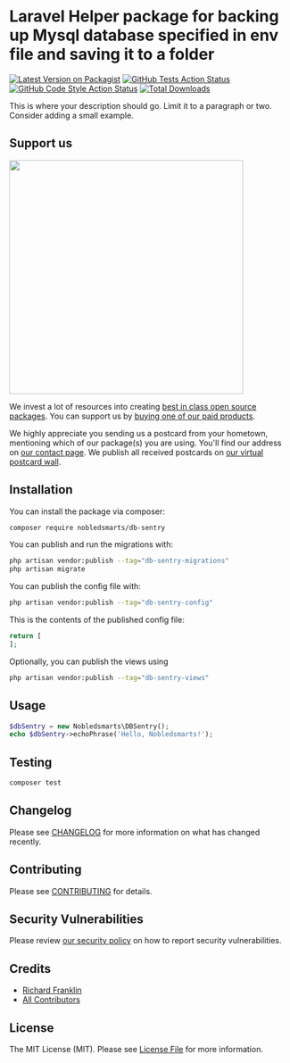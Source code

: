 # Laravel Helper package for backing up Mysql database specified in env file and saving it to a folder

[![Latest Version on Packagist](https://img.shields.io/packagist/v/nobledsmarts/db-sentry.svg?style=flat-square)](https://packagist.org/packages/nobledsmarts/db-sentry)
[![GitHub Tests Action Status](https://img.shields.io/github/actions/workflow/status/nobledsmarts/db-sentry/run-tests.yml?branch=main&label=tests&style=flat-square)](https://github.com/nobledsmarts/db-sentry/actions?query=workflow%3Arun-tests+branch%3Amain)
[![GitHub Code Style Action Status](https://img.shields.io/github/actions/workflow/status/nobledsmarts/db-sentry/fix-php-code-style-issues.yml?branch=main&label=code%20style&style=flat-square)](https://github.com/nobledsmarts/db-sentry/actions?query=workflow%3A"Fix+PHP+code+style+issues"+branch%3Amain)
[![Total Downloads](https://img.shields.io/packagist/dt/nobledsmarts/db-sentry.svg?style=flat-square)](https://packagist.org/packages/nobledsmarts/db-sentry)

This is where your description should go. Limit it to a paragraph or two. Consider adding a small example.

## Support us

[<img src="https://github-ads.s3.eu-central-1.amazonaws.com/db-sentry.jpg?t=1" width="419px" />](https://spatie.be/github-ad-click/db-sentry)

We invest a lot of resources into creating [best in class open source packages](https://spatie.be/open-source). You can support us by [buying one of our paid products](https://spatie.be/open-source/support-us).

We highly appreciate you sending us a postcard from your hometown, mentioning which of our package(s) you are using. You'll find our address on [our contact page](https://spatie.be/about-us). We publish all received postcards on [our virtual postcard wall](https://spatie.be/open-source/postcards).

## Installation

You can install the package via composer:

```bash
composer require nobledsmarts/db-sentry
```

You can publish and run the migrations with:

```bash
php artisan vendor:publish --tag="db-sentry-migrations"
php artisan migrate
```

You can publish the config file with:

```bash
php artisan vendor:publish --tag="db-sentry-config"
```

This is the contents of the published config file:

```php
return [
];
```

Optionally, you can publish the views using

```bash
php artisan vendor:publish --tag="db-sentry-views"
```

## Usage

```php
$dbSentry = new Nobledsmarts\DBSentry();
echo $dbSentry->echoPhrase('Hello, Nobledsmarts!');
```

## Testing

```bash
composer test
```

## Changelog

Please see [CHANGELOG](CHANGELOG.md) for more information on what has changed recently.

## Contributing

Please see [CONTRIBUTING](CONTRIBUTING.md) for details.

## Security Vulnerabilities

Please review [our security policy](../../security/policy) on how to report security vulnerabilities.

## Credits

- [Richard Franklin](https://github.com/Nobledsmarts)
- [All Contributors](../../contributors)

## License

The MIT License (MIT). Please see [License File](LICENSE.md) for more information.
